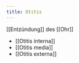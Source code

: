 ```yaml
---
title: Otitis
---
```

[[Entzündung]] des [[Ohr]]
- [[Otitis interna]]
- [[Otitis media]]
- [[Otitis externa]]